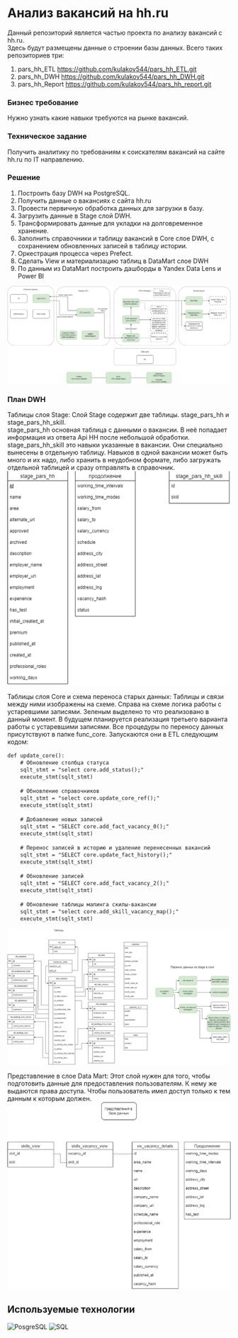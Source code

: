 # Анализ вакансий на hh.ru

Данный репозиторий является частью проекта по анализу вакансий с hh.ru.  
Здесь будут размещены данные о строении базы данных.
Всего таких репозиториев три:
1. pars_hh_ETL https://github.com/kulakov544/pars_hh_ETL.git
2. pars_hh_DWH https://github.com/kulakov544/pars_hh_DWH.git
3. pars_hh_Report https://github.com/kulakov544/pars_hh_report.git

### Бизнес требование
Нужно узнать какие навыки требуются на рынке вакансий.

### Техническое задание
Получить аналитику по требованиям к соискателям вакансий на сайте hh.ru по IT направлению.

### Решение
1. Построить базу DWH на PostgreSQL.
2. Получить данные о вакансиях с сайта hh.ru
3. Провести первичную обработка данных для загрузки в базу.
4. Загрузить данные в Stage слой DWH.
5. Трансформировать данные для укладки на долговременное хранение.
6. Заполнить справочники и таблицу вакансий в Core слое DWH, с сохранением обновленных записей в таблицу истории.
7. Оркестрация процесса через Prefect.
8. Сделать View и материализацию таблиц в DataMart слое DWH
9. По данным из DataMart построить дашборды в Yandex Data Lens и Power BI  

![Схема работы программы](file/DWH.png)


### План DWH
Таблицы слоя Stage:
Слой Stage содержит две таблицы. stage_pars_hh и stage_pars_hh_skill.  
stage_pars_hh основная таблица с данными о вакансии. В неё попадает информация из 
ответа Api HH после небольшой обработки.
stage_pars_hh_skill это навыки указанные в вакансии. Они специально вынесены в отдельную таблицу.
Навыков в одной вакансии может быть много и их надо, либо хранить в неудобном формате, либо загружать 
отдельной таблицей и сразу отправлять в справочник.
![Stage](/file/stage.png)


Таблицы слоя Core и схема переноса старых данных:
Таблицы и связи между ними изображены на схеме. Справа на схеме логика работы с 
устаревшими записями. Зеленым выделено то что реализовано в данный момент. В 
будущем планируется реализация третьего варианта работы с устаревшими записями.
Все процедуры по переносу данных присутствуют в папке func_core.
Запускаются они в ETL следующим кодом:
```
def update_core():
    # Обновление столбца статуса
    sqlt_stmt = "select core.add_status();"
    execute_stmt(sqlt_stmt)

    # Обновление справочников
    sqlt_stmt = "select core.update_core_ref();"
    execute_stmt(sqlt_stmt)

    # Добавление новых записей
    sqlt_stmt = "SELECT core.add_fact_vacancy_0();"
    execute_stmt(sqlt_stmt)

    # Перенос записей в историю и удаление перенесенных вакансий
    sqlt_stmt = "SELECT core.update_fact_history();"
    execute_stmt(sqlt_stmt)

    # Обновление записей
    sqlt_stmt = "SELECT core.add_fact_vacancy_2();"
    execute_stmt(sqlt_stmt)

    # Обновление таблицы мапинга скилы-вакансии
    sqlt_stmt = "select core.add_skill_vacancy_map();"
    execute_stmt(sqlt_stmt)
```

![Core](/file/core.png)

Представление в слое Data Mart:
Этот слой нужен для того, чтобы подготовить данные для предоставления пользователям.
К нему же выдаются права доступа. Чтобы пользователь имел доступ только к тем данным к 
которым должен.
![Data Mart](/file/data_mart.png)

## Используемые технологии

![PosgreSQL](https://img.shields.io/badge/PosgreSQL-blue?logo=posgres)
![SQL](https://img.shields.io/badge/SQL-yellow?logo=SQL)

